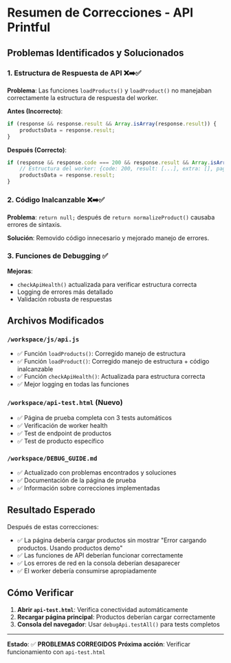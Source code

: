 # Resumen de Correcciones - API Printful

## Problemas Identificados y Solucionados

### 1. Estructura de Respuesta de API ❌➡️✅
**Problema**: Las funciones `loadProducts()` y `loadProduct()` no manejaban correctamente la estructura de respuesta del worker.

**Antes (Incorrecto)**:
```javascript
if (response && response.result && Array.isArray(response.result)) {
    productsData = response.result;
}
```

**Después (Correcto)**:
```javascript
if (response && response.code === 200 && response.result && Array.isArray(response.result)) {
    // Estructura del worker: {code: 200, result: [...], extra: [], paging: {...}}
    productsData = response.result;
}
```

### 2. Código Inalcanzable ❌➡️✅
**Problema**: `return null;` después de `return normalizeProduct()` causaba errores de sintaxis.

**Solución**: Removido código innecesario y mejorado manejo de errores.

### 3. Funciones de Debugging ✅
**Mejoras**:
- `checkApiHealth()` actualizada para verificar estructura correcta
- Logging de errores más detallado
- Validación robusta de respuestas

## Archivos Modificados

### `/workspace/js/api.js`
- ✅ Función `loadProducts()`: Corregido manejo de estructura
- ✅ Función `loadProduct()`: Corregido manejo de estructura + código inalcanzable
- ✅ Función `checkApiHealth()`: Actualizada para estructura correcta
- ✅ Mejor logging en todas las funciones

### `/workspace/api-test.html` (Nuevo)
- ✅ Página de prueba completa con 3 tests automáticos
- ✅ Verificación de worker health
- ✅ Test de endpoint de productos
- ✅ Test de producto específico

### `/workspace/DEBUG_GUIDE.md`
- ✅ Actualizado con problemas encontrados y soluciones
- ✅ Documentación de la página de prueba
- ✅ Información sobre correcciones implementadas

## Resultado Esperado

Después de estas correcciones:
- ✅ La página debería cargar productos sin mostrar "Error cargando productos. Usando productos demo"
- ✅ Las funciones de API deberían funcionar correctamente
- ✅ Los errores de red en la consola deberían desaparecer
- ✅ El worker debería consumirse apropiadamente

## Cómo Verificar

1. **Abrir `api-test.html`**: Verifica conectividad automáticamente
2. **Recargar página principal**: Productos deberían cargar correctamente
3. **Consola del navegador**: Usar `debugApi.testAll()` para tests completos

---

**Estado**: ✅ **PROBLEMAS CORREGIDOS**
**Próxima acción**: Verificar funcionamiento con `api-test.html`